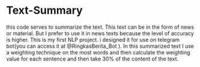 # Text-Summary
this code serves to summarize the text. This text can be in the form of news or material. But I prefer to use it in news texts because the level of accuracy is higher. This is my first NLP project. i designed it for use on telegram bot(you can access it at @RingkasBerita_Bot ). In this summarized text I use a weighting technique on the most words and then calculate the weighting value for each sentence and then take 30% of the content of the text.
